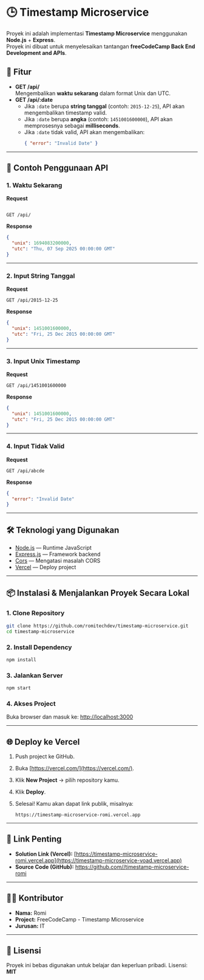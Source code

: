 
# 🕒 Timestamp Microservice

Proyek ini adalah implementasi **Timestamp Microservice** menggunakan **Node.js** + **Express**.  
Proyek ini dibuat untuk menyelesaikan tantangan **freeCodeCamp Back End Development and APIs**.

## 🚀 Fitur

- **GET /api/**  
  Mengembalikan **waktu sekarang** dalam format Unix dan UTC.
- **GET /api/:date**  
  - Jika `:date` berupa **string tanggal** (contoh: `2015-12-25`), API akan mengembalikan timestamp valid.
  - Jika `:date` berupa **angka** (contoh: `1451001600000`), API akan memprosesnya sebagai **milliseconds**.
  - Jika `:date` tidak valid, API akan mengembalikan:
    ```json
    { "error": "Invalid Date" }
    ```

---

## 🧩 Contoh Penggunaan API

### 1. Waktu Sekarang
**Request**  
````

GET /api/

````

**Response**
```json
{
  "unix": 1694083200000,
  "utc": "Thu, 07 Sep 2025 00:00:00 GMT"
}
````

---

### 2. Input String Tanggal

**Request**

```
GET /api/2015-12-25
```

**Response**

```json
{
  "unix": 1451001600000,
  "utc": "Fri, 25 Dec 2015 00:00:00 GMT"
}
```

---

### 3. Input Unix Timestamp

**Request**

```
GET /api/1451001600000
```

**Response**

```json
{
  "unix": 1451001600000,
  "utc": "Fri, 25 Dec 2015 00:00:00 GMT"
}
```

---

### 4. Input Tidak Valid

**Request**

```
GET /api/abcde
```

**Response**

```json
{
  "error": "Invalid Date"
}
```

---

## 🛠️ Teknologi yang Digunakan

* [Node.js](https://nodejs.org/) — Runtime JavaScript
* [Express.js](https://expressjs.com/) — Framework backend
* [Cors](https://www.npmjs.com/package/cors) — Mengatasi masalah CORS
* [Vercel](https://vercel.com/) — Deploy project

---

## 📦 Instalasi & Menjalankan Proyek Secara Lokal

### 1. Clone Repository

```bash
git clone https://github.com/romitechdev/timestamp-microservice.git
cd timestamp-microservice
```

### 2. Install Dependency

```bash
npm install
```

### 3. Jalankan Server

```bash
npm start
```

### 4. Akses Project

Buka browser dan masuk ke:
[http://localhost:3000](http://localhost:3000)

---

## 🌐 Deploy ke Vercel

1. Push project ke GitHub.
2. Buka [https://vercel.com/](https://vercel.com/).
3. Klik **New Project** → pilih repository kamu.
4. Klik **Deploy**.
5. Selesai! Kamu akan dapat link publik, misalnya:

   ```
   https://timestamp-microservice-romi.vercel.app
   ```

---

## 🧾 Link Penting

* **Solution Link (Vercel):**
  [https://timestamp-microservice-romi.vercel.app](https://timestamp-microservice-voad.vercel.app)
* **Source Code (GitHub):**
  [https://github.com/<username>/timestamp-microservice-romi](https://github.com/romitechdev/timestamp-microservice)

---

## 👨‍💻 Kontributor

* **Nama:** Romi
* **Project:** FreeCodeCamp - Timestamp Microservice
* **Jurusan:** IT

---

## 📜 Lisensi

Proyek ini bebas digunakan untuk belajar dan keperluan pribadi.
Lisensi: **MIT**


